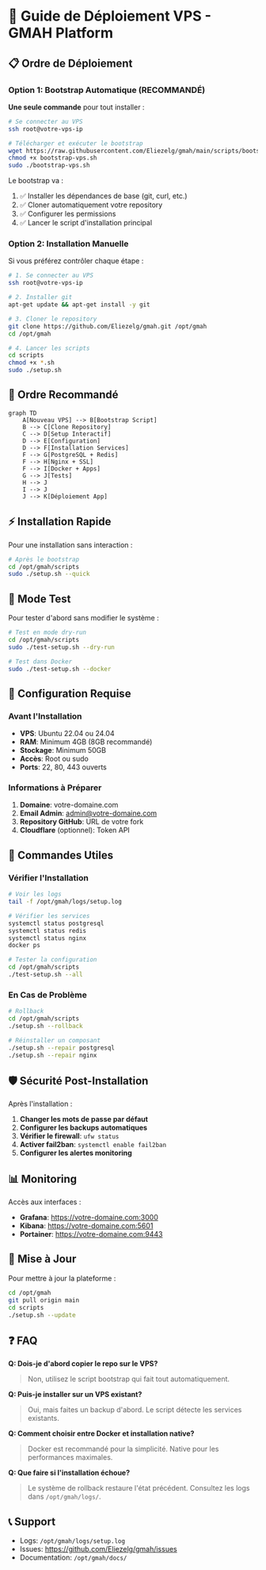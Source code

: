 # 🚀 Guide de Déploiement VPS - GMAH Platform

## 📋 Ordre de Déploiement

### Option 1: Bootstrap Automatique (RECOMMANDÉ)

**Une seule commande** pour tout installer :

```bash
# Se connecter au VPS
ssh root@votre-vps-ip

# Télécharger et exécuter le bootstrap
wget https://raw.githubusercontent.com/Eliezelg/gmah/main/scripts/bootstrap-vps.sh
chmod +x bootstrap-vps.sh
sudo ./bootstrap-vps.sh
```

Le bootstrap va :
1. ✅ Installer les dépendances de base (git, curl, etc.)
2. ✅ Cloner automatiquement votre repository
3. ✅ Configurer les permissions
4. ✅ Lancer le script d'installation principal

### Option 2: Installation Manuelle

Si vous préférez contrôler chaque étape :

```bash
# 1. Se connecter au VPS
ssh root@votre-vps-ip

# 2. Installer git
apt-get update && apt-get install -y git

# 3. Cloner le repository
git clone https://github.com/Eliezelg/gmah.git /opt/gmah
cd /opt/gmah

# 4. Lancer les scripts
cd scripts
chmod +x *.sh
sudo ./setup.sh
```

## 🎯 Ordre Recommandé

```mermaid
graph TD
    A[Nouveau VPS] --> B[Bootstrap Script]
    B --> C[Clone Repository]
    C --> D[Setup Interactif]
    D --> E[Configuration]
    D --> F[Installation Services]
    F --> G[PostgreSQL + Redis]
    F --> H[Nginx + SSL]
    F --> I[Docker + Apps]
    G --> J[Tests]
    H --> J
    I --> J
    J --> K[Déploiement App]
```

## ⚡ Installation Rapide

Pour une installation sans interaction :

```bash
# Après le bootstrap
cd /opt/gmah/scripts
sudo ./setup.sh --quick
```

## 🧪 Mode Test

Pour tester d'abord sans modifier le système :

```bash
# Test en mode dry-run
cd /opt/gmah/scripts
sudo ./test-setup.sh --dry-run

# Test dans Docker
sudo ./test-setup.sh --docker
```

## 📝 Configuration Requise

### Avant l'Installation

- **VPS**: Ubuntu 22.04 ou 24.04
- **RAM**: Minimum 4GB (8GB recommandé)
- **Stockage**: Minimum 50GB
- **Accès**: Root ou sudo
- **Ports**: 22, 80, 443 ouverts

### Informations à Préparer

1. **Domaine**: votre-domaine.com
2. **Email Admin**: admin@votre-domaine.com
3. **Repository GitHub**: URL de votre fork
4. **Cloudflare** (optionnel): Token API

## 🔧 Commandes Utiles

### Vérifier l'Installation

```bash
# Voir les logs
tail -f /opt/gmah/logs/setup.log

# Vérifier les services
systemctl status postgresql
systemctl status redis
systemctl status nginx
docker ps

# Tester la configuration
cd /opt/gmah/scripts
./test-setup.sh --all
```

### En Cas de Problème

```bash
# Rollback
cd /opt/gmah/scripts
./setup.sh --rollback

# Réinstaller un composant
./setup.sh --repair postgresql
./setup.sh --repair nginx
```

## 🛡️ Sécurité Post-Installation

Après l'installation :

1. **Changer les mots de passe par défaut**
2. **Configurer les backups automatiques**
3. **Vérifier le firewall**: `ufw status`
4. **Activer fail2ban**: `systemctl enable fail2ban`
5. **Configurer les alertes monitoring**

## 📊 Monitoring

Accès aux interfaces :

- **Grafana**: https://votre-domaine.com:3000
- **Kibana**: https://votre-domaine.com:5601
- **Portainer**: https://votre-domaine.com:9443

## 🔄 Mise à Jour

Pour mettre à jour la plateforme :

```bash
cd /opt/gmah
git pull origin main
cd scripts
./setup.sh --update
```

## ❓ FAQ

**Q: Dois-je d'abord copier le repo sur le VPS?**
> Non, utilisez le script bootstrap qui fait tout automatiquement.

**Q: Puis-je installer sur un VPS existant?**
> Oui, mais faites un backup d'abord. Le script détecte les services existants.

**Q: Comment choisir entre Docker et installation native?**
> Docker est recommandé pour la simplicité. Native pour les performances maximales.

**Q: Que faire si l'installation échoue?**
> Le système de rollback restaure l'état précédent. Consultez les logs dans `/opt/gmah/logs/`.

## 📞 Support

- Logs: `/opt/gmah/logs/setup.log`
- Issues: https://github.com/Eliezelg/gmah/issues
- Documentation: `/opt/gmah/docs/`